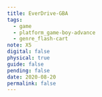 ```yaml
---
title: EverDrive-GBA
tags:
  - game
  - platform_game-boy-advance
  - genre_flash-cart
note: X5
digital: false
physical: true
guide: false
pending: false
date: 2020-08-20
permalink: false
---
```

